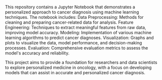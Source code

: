 This repository contains a Jupyter Notebook that demonstrates a personalized approach to cancer diagnosis using machine learning techniques. 
The notebook includes:
Data Preprocessing: Methods for cleaning and preparing cancer-related data for analysis.
Feature Engineering: Techniques to extract meaningful features from raw data, improving model accuracy.
Modeling: Implementation of various machine learning algorithms to predict cancer diagnoses.
Visualization: Graphs and plots to visualize the data, model performance, and decision-making processes.
Evaluation: Comprehensive evaluation metrics to assess the model's accuracy and reliability.

This project aims to provide a foundation for researchers and data scientists to explore personalized medicine in oncology, with a focus on developing models that can assist in accurate and personalized cancer diagnosis.

